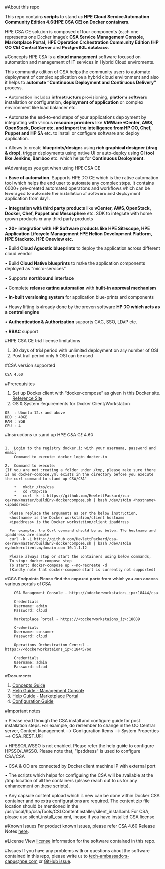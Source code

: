 #About this repo

This repo contains **scripts** to stand up **HPE Cloud Service Automation Community Edition 4.6(HPE CSA CE) on Docker containers**. 

HPE CSA CE solution is composed of four components (each one represents one Docker image): **CSA Service Management Console**, **Marketplace Portal**, **HPE Operation Orchestration Community Edition (HP OO CE) Central Server** and **PostgreSQL database**. 


#Concepts
HPE CSA is a **cloud management** software focused on automation and management of IT services in Hybrid Cloud enviroments. 

This community edition of CSA helps the community users to automate deployment of complex application on a hybrid cloud environment and also it helps to **automate “Continuous Deployment and Continuous Delivery”** process. 

•	Automation includes **infrastructure** provisioning, **platform software** installation or configuration, **deployment of application** on complex environment like load balancer etc. 

•	Automate the end-to-end steps of your applications deployment by integrating with various **resource providers** like **VMWare vCenter, AWS, OpenStack, Docker etc. and import the intelligence from HP OO, Chef,		Puppet and HP SA** etc. to install or configure software and deploy application. 

•	Allows to create **blueprints/designs** using **rich graphical designer (drag & drop)**, trigger deployments using native UI or auto-deploy using **CI tool like Jenkins, Bamboo** etc. which helps for **Continuous		Deployment**.


#Advantages you get when using HPE CSA CE

•	**Ease of automation**. Supports HPE OO CE which is  the native automation tool which helps the end user to automate any complex steps. It contains 6000+ pre-created automated operations and workflows which can be		leveraged to automate the installation of software and deployment application from day1. 

•	**Integration with third party products** like **vCenter, AWS, OpenStack, Docker, Chef, Puppet and Mesosphere** etc. SDK to integrate with home grown products or any third party products

•	**20+ integration with HP Software products like HPE Sitescope, HPE Application Lifecycle Management HPE Helion Development Platform, HPE Stackato, HPE Oneview etc.**

•	Build **Cloud Agnostic blueprints** to deploy the application across different cloud vendor

•	Build **Cloud Native blueprints** to make the application components deployed as “micro-services”

•	Supports **northbound interface**

•	Complete **release gating automation** with **built-in approval mechanism**

•	**In-built versioning system** for application blue-prints and components

•	Heavy lifting is already done by the proven software **HP OO which acts as a central engine**

•	**Authentication & Authorization** supports CAC, SSO, LDAP etc.

•	**RBAC** support



#HPE CSA CE trial license limitations
1.	30 days of trial period with unlimited deployment on any number of OSI
2.	Post trail period only 5 OSI can be used

#CSA version supported
```
CSA 4.60
```

#Prerequisites 
1.	Set up Docker client with “docker-compose” as given in this  Docker site. [Reference Site](https://docs.docker.com/engine/installation/linux/ubuntulinux/)
2.	OS & System Requirements for Docker Client/Workstation
```
OS  : Ubuntu 12.x and above
HDD : 40GB 
RAM : 8GB 
CPU : 4
```

#Instructions to stand up HPE CSA CE 4.60

```

1.	Login to the registry docker.io with your username, password and email 
	Command to execute: docker login docker.io

2.	Command to execute:
(If you are not creating a folder under /tmp, please make sure there is no docker-compose.yml exists in the directory before you execute the curl command to stand up CSA/CSA"

	•	mkdir /tmp/csa
	•	cd /tmp/csa 
	•	curl -k -L https://github.com/HewlettPackard/csa-ce/raw/master/buildEnv-dockercompose.sh | bash /dev/stdin <hostname> <ipaddress>
 
  Please replace the arguments as per the below instruction,
  <hostname> is the Docker workstation/client hostname
  <ipaddress> is the Docker workstation/client ipaddress

  For example, the Curl command should be as below. The hostname and ipaddress are sample
  curl -k -L https://github.com/HewlettPackard/csa-ce/raw/master/buildEnv-dockercompose.sh | bash /dev/stdin mydockerclient.mydomain.com 10.1.1.12

  Please always stop or start the containers using below commands,
  To stop: docker-compose stop
  To start: docker-compose up --no-recreate -d
  (Kindly note that docker-compose start is currently not supported)
```

#CSA Endpoints
Please find the exposed ports from which you can access various portals of CSA
```
	CSA Management Console - https://<dockerworkstaions_ip>:18444/csa

	Credentials 	
	Username: admin
	Password: cloud
	
	Marketplace Portal - https://<dockerworkstaions_ip>:18089

	Credentials 	
	Username: consumer
	Password: cloud

	Operations Orchestration Central - https://<dockerworkstaions_ip>:18445/oo
	
	Credentials 
	Username: admin
	Password: cloud	
```


#Documents
1.	[Concepts Guide](https://github.com/HewlettPackard/csa-ce/raw/master/Docs/CSA_460_Concepts_Guide.pdf)
2.	[Help Guide - Management Console](https://github.com/HewlettPackard/csa-ce/raw/master/Docs/CSA_460_Management_Console_Help.pdf)
3.	[Help Guide - Marketplace Portal](https://github.com/HewlettPackard/csa-ce/raw/master/Docs/CSA_460_Marketplace_Portal_Help.pdf)
4.	[Configuration Guide](https://github.com/HewlettPackard/csa-ce/raw/master/Docs/CSA_460_Configuration_Guide.pdf)



#Important notes

• Please read through the CSA install and configure guide for post installation steps. For example, do remember to change in the OO Central server, 
	Content Management --> Configuration Items --> System Properties --> CSA_REST_URI

• HPSSO/LWSSO is not enabled. Please refer the help guide to configure HPSSO/LWSSO. Please note that, "ipaddress" is used to configure CSA/CSA

• CSA & OO are connected by Docker client machine IP with external port

• The scripts which helps for configuring the CSA will be available at the /tmp location of all the containers (please reach out to us for any enhancement on these scripts).

• Any capsule content upload which is new can be done within Docker CSA container and no extra configurations are required. The content zip file location should be mentioned in the
	/usr/local/hp/csa/Tools/CSLContentInstaller/silent_install.xml. 
	For CSA, please use silent_install_csa.xml, incase if you have installed CSA license

#Known Issues
For product known issues, please refer CSA 4.60 Release Notes [here](https://github.com/HewlettPackard/csa-ce/raw/master/Docs/CSA_160_ReleaseNotes.pdf).

#License
View [license](https://github.com/HewlettPackard/csa-ce/blob/master/LICENSE) information for the software contained in this repo.

#Issues
If you have any problems with or questions about the software contained in this repo, please write us to tech-ambassadors-capu@hpe.com or [GitHub issue](https://github.com/HewlettPackard/csa-ce/issues).

